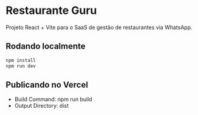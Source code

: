 # Restaurante Guru

Projeto React + Vite para o SaaS de gestão de restaurantes via WhatsApp.

## Rodando localmente

```bash
npm install
npm run dev
```

## Publicando no Vercel

- Build Command: npm run build
- Output Directory: dist
